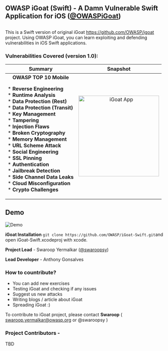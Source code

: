 ## OWASP iGoat (Swift) - A Damn Vulnerable Swift Application for iOS ([@OWASPiGoat](https://twitter.com/owaspigoat?lang=en))
##

This is a Swift version of original iGoat https://github.com/OWASP/igoat project. Using OWASP iGoat, you can learn exploiting and defending vulnerabilities in iOS Swift applications. 

### Vulnerabilities Covered (version 1.0): ###
Summary            |  Snapshot
:-------------------------:|:-------------------------:
__OWASP TOP 10 Mobile__ </br><p align="left">* __Reverse Engineering__</br>* __Runtime Analysis__</br>* __Data Protection (Rest)__</br>* __Data Protection (Transit)__</br>* __Key Management__</br>* __Tampering__</br>* __Injection Flaws__</br>* __Broken Cryptography__</br>* __Memory Management__</br>* __URL Scheme Attack__</br>* __Social Engineering__</br>* __SSL Pinning__</br>* __Authentication__</br>* __Jailbreak Detection__</br>* __Side Channel Data Leaks__</br>* __Cloud Misconfiguration__</br>* __Crypto Challenges__ | <img src="https://github.com/swaroopsy/test/blob/master/h1.gif?raw=true" width="256" title="iGoat App">

## Demo
![Demo](https://github.com/swaroopsy/test/blob/master/OWASP_iGoat_Demo.gif?raw=true)

__iGoat Installation__ `git clone https://github.com/OWASP/iGoat-Swift.git`and open iGoat-Swift.xcodeproj with xcode.

__Project Lead__ - Swaroop Yermalkar ([@swaroopsy](https://twitter.com/swaroopsy?lang=en))

__Lead Developer__ - Anthony Gonsalves

### How to countribute? ###
* You can add new exercises
* Testing iGoat and checking if any issues
* Suggest us new attacks
* Writing blogs / article about iGoat
* Spreading iGoat :)

To contribute to iGoat project, please contact __Swaroop__ ( swaroop.yermalkar@owasp.org or @swaroopsy )

### Project Contributors - ###
TBD
